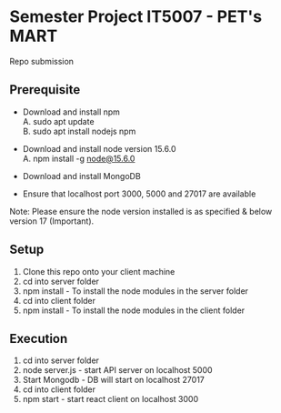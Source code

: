 # Semester Project IT5007 - PET's MART

Repo submission

## Prerequisite
- Download and install npm  
    A. sudo apt update\
    B. sudo apt install nodejs npm

- Download and install node version 15.6.0\
    A. npm install -g node@15.6.0

- Download and install MongoDB 

- Ensure that localhost port 3000, 5000 and 27017 are available

Note: Please ensure the node version installed is as specified & below version 17 (Important).

## Setup

1. Clone this repo onto your client machine
2. cd into server folder
3. npm install - To install the node modules in the server folder
4. cd into client folder
5. npm install - To install the node modules in the client folder

## Execution 

1. cd into server folder
2. node server.js - start API server on localhost 5000
3. Start Mongodb - DB will start on localhost 27017
4. cd into client folder
5. npm start - start react client on localhost 3000



